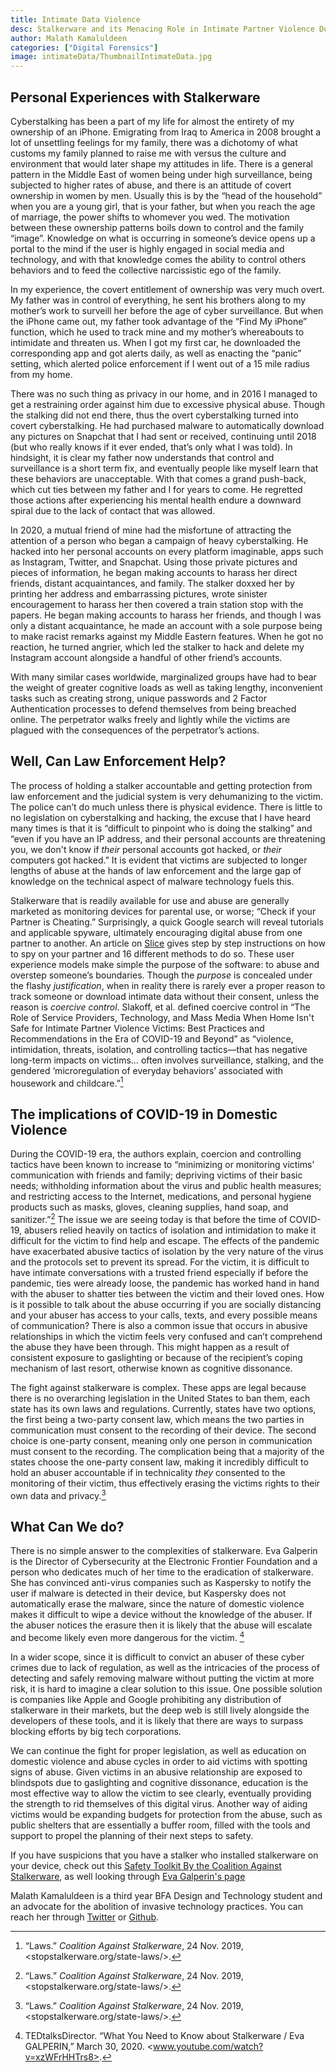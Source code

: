 ```yaml
---
title: Intimate Data Violence
desc: Stalkerware and its Menacing Role in Intimate Partner Violence During the COVID-19 Era.
author: Malath Kamaluldeen
categories: ["Digital Forensics"]
image: intimateData/ThumbnailIntimateData.jpg
---
```


## Personal Experiences with Stalkerware

Cyberstalking has been a part of my life for almost the entirety of my ownership of an iPhone. Emigrating from Iraq to America in 2008 brought a lot of unsettling feelings for my family, there was a dichotomy of what customs my family planned to raise me with versus the culture and environment that would later shape my attitudes in life. There is a general pattern in the Middle East of women being under high surveillance, being subjected to higher rates of abuse, and there is an attitude of covert ownership in women by men. Usually this is by the “head of the household” when you are a young girl, that is your father, but when you reach the age of marriage, the power shifts to whomever you wed. The motivation between these ownership patterns boils down to control and the family “image”. Knowledge on what is occurring in someone’s device opens up a portal to the mind if the user is highly engaged in social media and technology, and with that knowledge comes the ability to control others behaviors and to feed the collective narcissistic ego of the family. 

In my experience, the covert entitlement of ownership was very much overt. My father was in control of everything, he sent his brothers along to my mother’s work to surveill her before the age of cyber surveillance. But when the iPhone came out, my father took advantage of the “Find My iPhone” function, which he used to track mine and my mother’s whereabouts to intimidate and threaten us. When I got my first car, he downloaded the corresponding app and got alerts daily, as well as enacting the “panic” setting, which alerted police enforcement if I went out of a 15 mile radius from my home.

There was no such thing as privacy in our home, and in 2016 I managed to get a restraining order against him due to excessive physical abuse. Though the stalking did not end there, thus the overt cyberstalking turned into covert cyberstalking. He had purchased malware to automatically download any pictures on Snapchat that I had sent or received, continuing until 2018 (but who really knows if it ever ended, that’s only what I was told). In hindsight, it is clear my father now understands that control and surveillance is a short term fix, and eventually people like myself learn that these behaviors are unacceptable. With that comes a grand push-back, which cut ties between my father and I for years to come. He regretted those actions after experiencing his mental health endure a downward spiral due to the lack of contact that was allowed.

In 2020, a mutual friend of mine had the misfortune of attracting the attention of a person who began a campaign of heavy cyberstalking. He hacked into her personal accounts on every platform imaginable, apps such as Instagram, Twitter, and Snapchat. Using those private pictures and pieces of information, he began making accounts to harass her direct friends, distant acquaintances, and family. The stalker doxxed her by printing her address and embarrassing pictures, wrote sinister encouragement to harass her then covered a train station stop with the papers. He began making accounts to harass her friends, and though I was only a distant acquaintance, he made an account with a sole purpose being to make racist remarks against my Middle Eastern features. When he got no reaction, he turned angrier, which led the stalker to hack and delete my Instagram account alongside a handful of other friend’s accounts.  

With many similar cases worldwide, marginalized groups have had to bear the weight of greater cognitive loads as well as taking lengthy, inconvenient tasks such as creating strong, unique passwords and 2 Factor Authentication processes to defend themselves from being breached online. The perpetrator walks freely and lightly while the victims are plagued with the consequences of the perpetrator’s actions.


## Well, Can Law Enforcement Help?

The process of holding a stalker accountable and getting protection from law enforcement and the judicial system is very dehumanizing to the victim. The police can’t do much unless there is physical evidence. There is little to no legislation on cyberstalking and hacking, the excuse that I have heard many times is that it is “difficult to pinpoint who is doing the stalking” and “even if you have an IP address, and their personal accounts are threatening you, we don't know if _their_ personal accounts got hacked, or _their_ computers got hacked.” It is evident that victims are subjected to longer lengths of abuse at the hands of law enforcement and the large gap of knowledge on the technical aspect of malware technology fuels this. 

Stalkerware that is readily available for use and abuse are generally marketed as monitoring devices for parental use, or worse; “Check if your Partner is Cheating.” Surprisingly, a quick Google search will reveal tutorials and applicable spyware, ultimately encouraging digital abuse from one partner to another. An article on [Slice](https://www.slice.ca/how-to-catch-cheater-spy-on-cheating-spouse/) gives step by step instructions on how to spy on your partner and 16 different methods to do so. These user experience models make simple the purpose of the software: to abuse and overstep someone’s boundaries. Though the _purpose_ is concealed under the flashy _justification_, when in reality there is rarely ever a proper reason to track someone or download intimate data without their consent, unless the reason is _coercive control_. Slakoff, et al. defined coercive control in “The Role of Service Providers, Technology, and Mass Media When Home Isn't Safe for Intimate Partner Violence Victims: Best Practices and Recommendations in the Era of COVID-19 and Beyond” as “violence, intimidation, threats, isolation, and controlling tactics—that has negative long-term impacts on victims… often involves surveillance, stalking, and the gendered ‘microregulation of everyday behaviors’ associated with housework and childcare.”[^1]


## The implications of COVID-19 in Domestic Violence

During the COVID-19 era, the authors explain, coercion and controlling tactics have been known to increase to “minimizing or monitoring victims’ communication with friends and family; depriving victims of their basic needs; withholding information about the virus and public health measures; and restricting access to the Internet, medications, and personal hygiene products such as masks, gloves, cleaning supplies, hand soap, and sanitizer.”[^1] The issue we are seeing today is that before the time of COVID-19, abusers relied heavily on tactics of isolation and intimidation to make it difficult for the victim to find help and escape. The effects of the pandemic have exacerbated abusive tactics of isolation by the very nature of the virus and the protocols set to prevent its spread. For the victim, it is difficult to have intimate conversations with a trusted friend especially if before the pandemic, ties were already loose, the pandemic has worked hand in hand with the abuser to shatter ties between the victim and their loved ones. How is it possible to talk about the abuse occurring if you are socially distancing and your abuser has access to your calls, texts, and every possible means of communication? There is also a common issue that occurs in abusive relationships in which the victim feels very confused and can’t comprehend the abuse they have been through. This might happen as a result of consistent exposure to gaslighting or because of the recipient’s coping mechanism of last resort, otherwise known as cognitive dissonance. 

The fight against stalkerware is complex. These apps are legal because there is no overarching legislation in the United States to ban them, each state has its own laws and regulations. Currently, states have two options, the first being a two-party consent law, which means the two parties in communication must consent to the recording of their device. The second choice is one-party consent, meaning only one person in communication must consent to the recording. The complication being that a majority of the states choose the one-party consent law, making it incredibly difficult to hold an abuser accountable if in technicality _they_ consented to the monitoring of their victim, thus effectively erasing the victims rights to their own data and privacy.[^1]


## What Can We do?

There is no simple answer to the complexities of stalkerware. Eva Galperin is the Director of Cybersecurity at the Electronic Frontier Foundation and a person who dedicates much of her time to the eradication of stalkerware. She has convinced anti-virus companies such as Kaspersky to notify the user if malware is detected in their device, but Kaspersky does not automatically erase the malware, since the nature of domestic violence makes it difficult to wipe a device without the knowledge of the abuser. If the abuser notices the erasure then it is likely that the abuse will escalate and become likely even more dangerous for the victim. [^2]

In a wider scope, since it is difficult to convict an abuser of these cyber crimes due to lack of regulation, as well as the intricacies of the process of detecting and safely removing malware without putting the victim at more risk, it is hard to imagine a clear solution to this issue. One possible solution is companies like Apple and Google prohibiting any distribution of stalkerware in their markets, but the deep web is still lively alongside the developers of these tools, and it is likely that there are ways to surpass blocking efforts by big tech corporations.

 We can continue the fight for proper legislation, as well as education on domestic violence and abuse cycles in order to aid victims with spotting signs of abuse. Given victims in an abusive relationship are exposed to blindspots due to gaslighting and cognitive dissonance, education is the most effective way to allow the victim to see clearly, eventually providing the strength to rid themselves of this digital virus. Another way of aiding victims would be expanding budgets for protection from the abuse, such as public shelters that are essentially a buffer room, filled with the tools and support to propel the planning of their next steps to safety. 
 
 If you have suspicions that you have a stalker who installed stalkerware on your device, check out this [Safety Toolkit By the Coalition Against Stalkerware](https://stopstalkerware.org/get-help/), as well looking through [Eva Galperin's page](https://stopstalkerware.org/get-help/)

Malath Kamaluldeen is a third year BFA Design and Technology student and an advocate for the abolition of invasive technology practices. You can reach her through [Twitter](https://twitter.com/iraqinancyajram) or [Github](https://github.com/malathk).

[^1]: “Laws.” _Coalition Against Stalkerware_, 24 Nov. 2019, <stopstalkerware.org/state-laws/>. 
[^2]: TEDtalksDirector. “What You Need to Know about Stalkerware / Eva GALPERIN,” March 30, 2020. <www.youtube.com/watch?v=xzWFrHHTrs8>. 
